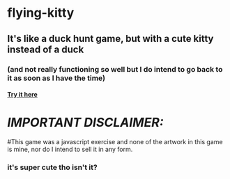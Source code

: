 # flying-kitty
## It's like a duck hunt game, but with a cute kitty instead of a duck
### (and not really functioning so well but I do intend to go back to it as soon as I have the time) 
#### [Try it here](https://catch-the-flying-kitty.netlify.com/)

# *IMPORTANT DISCLAIMER:*
#This game was a javascript exercise and none of the artwork in this game is mine, nor do I intend to sell it in any form.
### it's super cute tho isn't it?
